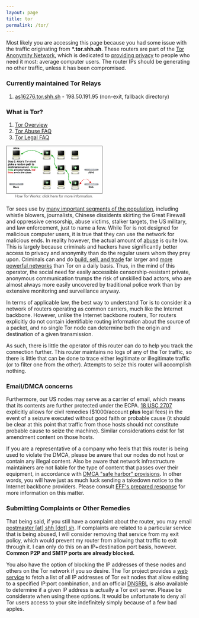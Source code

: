 ```yaml
---
layout: page
title: tor
permalink: /tor/
---
```


Most likely you are accessing this page because you had some issue with
the traffic originating from **\*.tor.shh.sh**. These routers are part of the
[Tor Anonymity Network](https://www.torproject.org/), which is
dedicated to [providing privacy](https://www.torproject.org/about/overview) to
people who need it most: average computer users. The
router IPs should be generating no other traffic, unless it has been
compromised.

### Currently maintained Tor Relays

1. [as16276.tor.shh.sh](https://metrics.torproject.org/rs.html#details/39F096961ED2576975C866D450373A9913AFDC92) - 198.50.191.95 (non-exit, fallback directory)

### What is Tor?

1. [Tor Overview](https://www.torproject.org/about/overview)
1. [Tor Abuse FAQ](https://www.torproject.org/docs/faq-abuse)
1. [Tor Legal FAQ](https://www.torproject.org/eff/tor-legal-faq)

[![How Tor Works](tor.png)](https://www.torproject.org/about/overview)

Tor sees use by
[many important segments of the population](https://www.torproject.org/about/torusers),
including whistle blowers,
journalists, Chinese dissidents skirting the Great Firewall and oppressive
censorship, abuse victims, stalker targets, the US military, and law
enforcement, just to name a few.  While Tor is not designed for malicious
computer users, it is true that they can use the network for malicious ends.
In reality however, the actual amount of
[abuse](https://www.torproject.org/docs/faq-abuse) is quite low. This
is largely because criminals and hackers have significantly better access to
privacy and anonymity than do the regular users whom they prey upon. Criminals
can and do
[build, sell, and trade](http://voices.washingtonpost.com/securityfix/2008/08/web_fraud_20_tools.html)
far larger and
[more powerful networks](http://voices.washingtonpost.com/securityfix/2008/08/web_fraud_20_distributing_your.html)
than Tor on a daily basis. Thus, in the mind of this
operator, the social need for easily accessible censorship-resistant private,
anonymous communication trumps the risk of unskilled bad actors, who are
almost always more easily uncovered by traditional police work than by
extensive monitoring and surveillance anyway.

In terms of applicable law, the best way to understand Tor is to consider it a
network of routers operating as common carriers, much like the Internet
backbone. However, unlike the Internet backbone routers, Tor routers
explicitly do not contain identifiable routing information about the source of
a packet, and no single Tor node can determine both the origin and destination
of a given transmission.

As such, there is little the operator of this router can do to help you track
the connection further. This router maintains no logs of any of the Tor
traffic, so there is little that can be done to trace either legitimate or
illegitimate traffic (or to filter one from the other).  Attempts to
seize this router will accomplish nothing.

### Email/DMCA concerns

Furthermore, our US nodes may serve as a carrier of email, which means that
its contents are further protected under the ECPA.
[18 USC 2707](http://www.law.cornell.edu/uscode/text/18/2707)
explicitly allows for civil remedies ($1000/account **plus** legal fees)
in the event of a seizure executed without good faith or probable cause (it
should be clear at this point that traffic from those hosts should not
constitute probable cause to seize the
machine). Similar considerations exist for 1st amendment content on those hosts.

If you are a representative of a company who feels that this router is being
used to violate the DMCA, please be aware that our nodes do not host or
contain any illegal content. Also be aware that network infrastructure
maintainers are not liable for the type of content that passes over their
equipment, in accordance with
[DMCA "safe harbor" provisions](http://www.law.cornell.edu/uscode/text/17/512).
In other words, you will have just as much luck
sending a takedown notice to the Internet backbone providers. Please consult
[EFF's prepared response](https://www.torproject.org/eff/tor-dmca-response)
for more information on this matter.

### Submitting Complaints or Other Remedies

That being said, if you still have a complaint about the router,  you may
email [postmaster \[at\] shh \[dot\] sh](mailto:postmaster@shh.sh). If
complaints are related to a particular service that is being abused, I will
consider removing that service from my exit policy, which would prevent my
router from allowing that traffic to exit through it. I can only do this on an
IP+destination port basis, however. **Common P2P and SMTP ports are
already blocked.**

You also have the option of blocking the IP addresses of these nodes and others on
the Tor network if you so desire. The Tor project provides a
[web service](https://check.torproject.org/cgi-bin/TorBulkExitList.py)
to fetch a list of all IP addresses of Tor exit nodes that allow exiting to a
specified IP:port combination, and an official
[DNSRBL](https://www.torproject.org/tordnsel/dist/) is also available to
determine if a given IP address is actually a Tor exit server. Please
be considerate
when using these options. It would be unfortunate to deny all Tor users access
to your site indefinitely simply because of a few bad apples.

